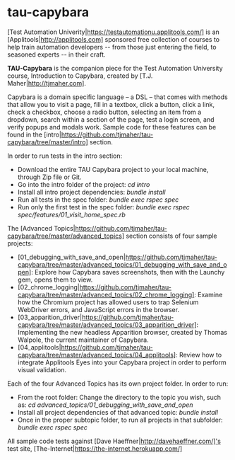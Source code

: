 # tau-capybara

[Test Automation Univerity|https://testautomationu.applitools.com/] is an [Applitools|http://applitools.com] sponsored free collection of courses to help train automation developers -- from those just entering the field, to seasoned experts -- in their craft. 

**TAU-Capybara** is the companion piece for the Test Automation University course, Introduction to Capybara, created by [T.J. Maher|http://tjmaher.com].

Capybara is a domain specific language – a DSL – that comes with methods that allow you to visit a page, fill in a textbox, click a button, click a link, check a checkbox, choose a radio button, selecting an item from a dropdown, search within a section of the page, test a login screen, and verify popups and modals work. Sample code for these features can be found in the [intro|https://github.com/tjmaher/tau-capybara/tree/master/intro] section. 

In order to run tests in the intro section:
* Download the entire TAU Capybara project to your local machine, through Zip file or Git. 
* Go into the intro folder of the project: *cd intro* 
* Install all intro project dependencies: *bundle install*
* Run all tests in the spec folder: *bundle exec rspec spec*
* Run only the first test in the spec folder: *bundle exec rspec spec/features/01_visit_home_spec.rb*

The [Advanced Topics|https://github.com/tjmaher/tau-capybara/tree/master/advanced_topics] section consists of four sample projects: 

* [01_debugging_with_save_and_open|https://github.com/tjmaher/tau-capybara/tree/master/advanced_topics/01_debugging_with_save_and_open]: Explore how Capybara saves screenshots, then with the Launchy gem, opens them to view. 
* [02_chrome_logging|https://github.com/tjmaher/tau-capybara/tree/master/advanced_topics/02_chrome_logging]: Examine how the Chromium project has allowed users to trap Selenium WebDriver errors, and JavaScript errors in the browser. 
* [03_apparition_driver|https://github.com/tjmaher/tau-capybara/tree/master/advanced_topics/03_apparition_driver]: Implementing the new headless Apparition browser, created by Thomas Walpole, the current maintainer of Capybara. 
* [04_applitools|https://github.com/tjmaher/tau-capybara/tree/master/advanced_topics/04_applitools]: Review how to integrate Applitools Eyes into your Capybara project in order to perform visual validation. 

Each of the four Advanced Topics has its own project folder. In order to run:
* From the root folder: Change the directory to the topic you wish, such as: *cd advanced_topics/01_debugging_with_save_and_open*
* Install all project dependencies of that advanced topic: *bundle install*
* Once in the proper subtopic folder, to run all projects in that subfolder: *bundle exec rspec spec*

All sample code tests against [Dave Haeffner|http://davehaeffner.com/]'s test site, [The-Internet|https://the-internet.herokuapp.com/]
